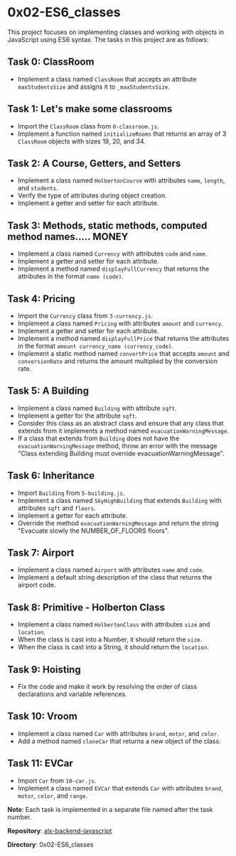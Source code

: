 # 0x02-ES6_classes

This project focuses on implementing classes and working with objects in JavaScript using ES6 syntax. The tasks in this project are as follows:

## Task 0: ClassRoom
- Implement a class named `ClassRoom` that accepts an attribute `maxStudentsSize` and assigns it to `_maxStudentsSize`.

## Task 1: Let's make some classrooms
- Import the `ClassRoom` class from `0-classroom.js`.
- Implement a function named `initializeRooms` that returns an array of 3 `ClassRoom` objects with sizes 19, 20, and 34.

## Task 2: A Course, Getters, and Setters
- Implement a class named `HolbertonCourse` with attributes `name`, `length`, and `students`.
- Verify the type of attributes during object creation.
- Implement a getter and setter for each attribute.

## Task 3: Methods, static methods, computed method names..... MONEY
- Implement a class named `Currency` with attributes `code` and `name`.
- Implement a getter and setter for each attribute.
- Implement a method named `displayFullCurrency` that returns the attributes in the format `name (code)`.

## Task 4: Pricing
- Import the `Currency` class from `3-currency.js`.
- Implement a class named `Pricing` with attributes `amount` and `currency`.
- Implement a getter and setter for each attribute.
- Implement a method named `displayFullPrice` that returns the attributes in the format `amount currency_name (currency_code)`.
- Implement a static method named `convertPrice` that accepts `amount` and `conversionRate` and returns the amount multiplied by the conversion rate.

## Task 5: A Building
- Implement a class named `Building` with attribute `sqft`.
- Implement a getter for the attribute `sqft`.
- Consider this class as an abstract class and ensure that any class that extends from it implements a method named `evacuationWarningMessage`.
- If a class that extends from `Building` does not have the `evacuationWarningMessage` method, throw an error with the message "Class extending Building must override evacuationWarningMessage".

## Task 6: Inheritance
- Import `Building` from `5-building.js`.
- Implement a class named `SkyHighBuilding` that extends `Building` with attributes `sqft` and `floors`.
- Implement a getter for each attribute.
- Override the method `evacuationWarningMessage` and return the string "Evacuate slowly the NUMBER_OF_FLOORS floors".

## Task 7: Airport
- Implement a class named `Airport` with attributes `name` and `code`.
- Implement a default string description of the class that returns the airport code.

## Task 8: Primitive - Holberton Class
- Implement a class named `HolbertonClass` with attributes `size` and `location`.
- When the class is cast into a Number, it should return the `size`.
- When the class is cast into a String, it should return the `location`.

## Task 9: Hoisting
- Fix the code and make it work by resolving the order of class declarations and variable references.

## Task 10: Vroom
- Implement a class named `Car` with attributes `brand`, `motor`, and `color`.
- Add a method named `cloneCar` that returns a new object of the class.

## Task 11: EVCar
- Import `Car` from `10-car.js`.
- Implement a class named `EVCar` that extends `Car` with attributes `brand`, `motor`, `color`, and `range`.

**Note**: Each task is implemented in a separate file named after the task number.

**Repository**: [alx-backend-javascript](https://github.com/Markson17/alx-backend-javascript)

**Directory**: 0x02-ES6_classes
